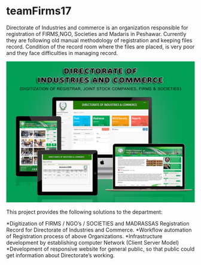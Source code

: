 # teamFirms17
Directorate of Industries and commerce is an organization responsible for registration of FIRMS,NGO, Societies and Madaris in Peshawar. Currently they are following old manual methodology of registration and keeping files record. Condition of the record room where the files are placed, is very poor and they face difficulties in managing record.

![Promo Graphic of the Project](/Firms.jpg?raw=true "Promo Graphic")

This project provides the following solutions to the department:

*Digitization of FIRMS / NGO’s / SOCIETIES and MADRASSAS Registration Record for Directorate of Industries and Commerce.
*Workflow automation of Registration process of above Organizations.
*Infrastructure development by establishing computer Network (Client Server Model)
*Development of responsive website for general public, so that public could get information about Directorate’s working.
